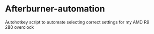 # Afterburner-automation
Autohotkey script to automate selecting correct settings for my AMD R9 280 overclock
